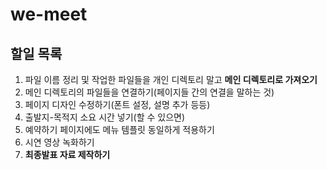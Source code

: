 # we-meet

## 할일 목록
1. 파일 이름 정리 및 작업한 파일들을 개인 디렉토리 말고 __메인 디렉토리로 가져오기__
2. 메인 디렉토리의 파일들을 연결하기(페이지들 간의 연결을 말하는 것)
3. 페이지 디자인 수정하기(폰트 설정, 설명 추가 등등)
4. 출발지-목적지 소요 시간 넣기(할 수 있으면)
5. 예약하기 페이지에도 메뉴 템플릿 동일하게 적용하기
6. 시연 영상 녹화하기
7. __최종발표 자료 제작하기__
